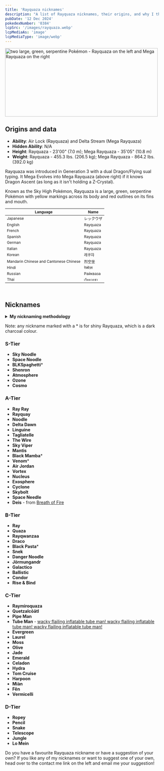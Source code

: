 ```yaml
---
title: 'Rayquaza nicknames'
description: "A list of Rayquaza nicknames, their origins, and why I think they're cool."
pubDate: '12 Dec 2024'
pokedexNumber: '0384'
lcpSrc: '/images/rayquaza.webp'
lcpMediaAs: 'image'
lcpMediaType: 'image/webp'
---
```

<div class="img-center">
	<picture>
		<source srcset="/images/rayquaza.webp" type="image/webp">
		<img src="/images/rayquaza.jpg" width="500px" height="224px" alt="two large, green, serpentine Pokémon - Rayquaza on the left and Mega Rayquaza on the right">
	</picture>
</div>

## Origins and data
<div class="room-box">
		<div class="room-box-left">
		<ul>
			<li><strong>Ability</strong>: Air Lock (Rayquaza) and Delta Stream (Mega Rayquaza)</li>
			<li><strong>Hidden Ability</strong>: N/A</li>
			<li><strong>Height</strong>: Rayquaza - 23'00" (7.0 m); Mega Rayquaza - 35'05" (10.8 m)</li>
			<li><strong>Weight</strong>: Rayquaza - 455.3 lbs. (206.5 kg); Mega Rayquaza - 864.2 lbs. (392.0 kg)</li>
		</ul>
		<p>Rayquaza was introduced in Generation 3 with a dual Dragon/Flying sual typing. It Mega Evolves into Mega Rayquaza (above right) if it knows Dragon Ascent (as long as it isn't holding a Z-Crystal).</p>
		<p>Known as the Sky High Pokémon, Rayquaza is a large, green, serpentine Pokémon with yellow markings across its body and red outlines on its fins and mouth.</q></p>
	</div>
			<div class="room-box-right">
		<table class="room-table" style="font-size:12px">
			<thead>
				<tr>
					<th>Language</th>
					<th>Name</th>
				</tr>
			</thead>
			<tbody>
				<tr>
					<td>Japanese</td>
					<td><span lang="ja">レックウザ</span></td>
				</tr>
				<tr>
					<td>English</td>
					<td>Rayquaza</td>
				</tr>
				<tr>
					<td>French</td>
					<td>Rayquaza</td>
				</tr>
				<tr>
					<td>Spanish</td>
					<td>Rayquaza</td>
				</tr>
				<tr>
					<td>German</td>
					<td>Rayquaza</td>
				</tr>
				<tr>
					<td>Italian</td>
					<td>Rayquaza</td>
				</tr>
				<tr>
					<td>Korean</td>
					<td><span lang="ko">레쿠쟈</span></td>
				</tr>
				<tr>
					<td>Mandarin Chinese and Cantonese Chinese</td>
					<td><span lang="zh">烈空坐</span></td>
				</tr>
				<tr>
					<td>Hindi</td>
					<td><span lang="hi">रेक्वेज़ा</span></td>
				</tr>
				<tr>
					<td>Russian</td>
					<td><span lang="hi">Райкваза</span></td>
				</tr>
				<tr>
					<td>Thai</td>
					<td><span lang="th">เร็คควอซา</span></td>
				</tr>
			</tbody>
		</table>
	</div>
		<br>
</div>

## Nicknames
<section class="deets">
	<details>
	<summary><strong>My nicknaming methodology</strong></summary>
	<ul>
		<li>I rank nicknames by lettered tiers: S, A, B, C, and D. S is the best and D is the worst.</li>
		<li>I'll usually list my inspiration for a nickname so you know where they came from.</li>
	</ul>
	</details>
</section>

Note: any nickname marked with a \* is for shiny Rayquaza, which is a dark charcoal colour.

### S-Tier

* **Sky Noodle**
* **Space Noodle**
* **BLKSpaghetti**\*
* **Shenron**
* **Atmosphere**
* **Ozone**
* **Cosmo**

### A-Tier

* **Ray Ray**
* **Rayquay**
* **Noodle**
* **Delta Dawn**
* **Linguine**
* **Tagliatelle**
* **The Wire**
* **Sky Viper**
* **Mantis**
* **Black Mamba**\*
* **Venom**\*
* **Air Jordan**
* **Vortex**
* **Nucleus**
* **Exosphere**
* **Cyclone**
* **Skybolt**
* **Space Needle**
* **Deis** - from [Breath of Fire](/nicknames/themes/breath-of-fire/)

### B-Tier

* **Ray**
* **Quaza**
* **Rayqwanzaa**
* **Draco**
* **Black Pasta**\*
* **Snek**
* **Danger Noodle**
* **Jörmungandr**
* **Galactico**
* **Ballistic**
* **Condor**
* **Rise & Bind**

### C-Tier

* **Raymiroquaza**
* **Quetzalcōātl**
* **Pipe Man**
* **Tube Man** - [wacky flailing inflatable tube man! wacky flailing inflatable tube man! wacky flailing inflatable tube man!](https://www.youtube.com/watch?v=rHXvMcLrLSY)
* **Evergreen**
* **Laurel**
* **Moss**
* **Olive**
* **Jade**
* **Emerald**
* **Celadon**
* **Hydra**
* **Tom Cruise**
* **Harpoon**
* **Miàn**
* **Fěn**
* **Vermicelli**

### D-Tier

* **Ropey**
* **Pencil**
* **Snake**
* **Telescope**
* **Jungle**
* **Lo Mein**

Do you have a favourite Rayquaza nickname or have a suggestion of your own? If you like any of my nicknames or want to suggest one of your own, head over to the contact me link on the left and email me your suggestion!